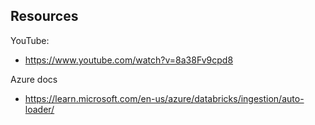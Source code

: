 ## Resources


YouTube:
- https://www.youtube.com/watch?v=8a38Fv9cpd8

Azure docs
- https://learn.microsoft.com/en-us/azure/databricks/ingestion/auto-loader/

